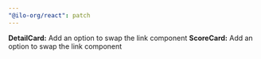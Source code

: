 ```yaml
---
"@ilo-org/react": patch
---
```


**DetailCard:** Add an option to swap the link component
**ScoreCard:** Add an option to swap the link component
